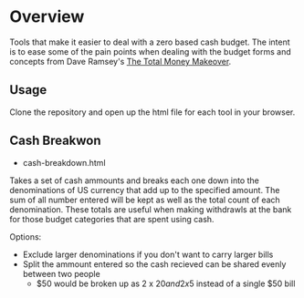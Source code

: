 # Overview
Tools that make it easier to deal with a zero based cash budget. The intent is to ease some of the pain points when dealing with the budget forms and concepts from Dave Ramsey's [The Total Money Makeover](http://www.daveramsey.com/fpu/home/).

## Usage
Clone the repository and open up the html file for each tool in your browser.

## Cash Breakwon
* cash-breakdown.html

Takes a set of cash ammounts and breaks each one down into the denominations of US currency that add up to the specified amount. The sum of all number entered will be kept as well as the total count of each denomination. These totals are useful when making withdrawls at the bank for those budget categories that are spent using cash.

Options:
* Exclude larger denominations if you don't want to carry larger bills
* Split the ammount entered so the cash recieved can be shared evenly between two people
    * $50 would be broken up as 2 x $20 and 2x$5 instead of a single $50 bill